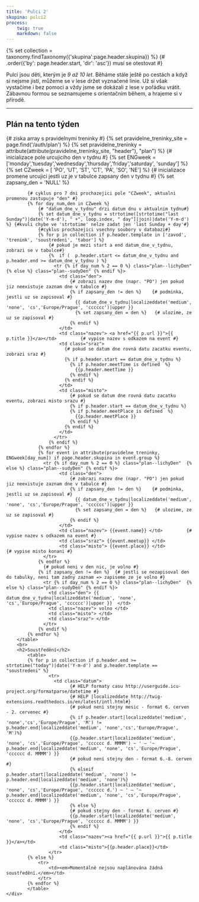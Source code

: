 ```yaml
---
title: 'Pulci 2'
skupina: pulci2
process:
    twig: true
    markdown: false
---
```



{% set collection = taxonomy.findTaxonomy({'skupina':page.header.skupina})  %}  {# .order({'by': page.header.start, 'dir': 'asc'}) musí se otestovat #}
<div class="pure-g"> 
    <div class="pure-u-1">
      <p>Pulci&nbsp;jsou děti, kterým je <em>9&nbsp;až&nbsp;10&nbsp;let</em>. Běháme stále ještě po cestách a když si nejsme jistí, můžeme se v lese držet vyznačené linie. Už si však vystačíme i bez pomoci a vždy jsme se dokázali z lese v pořádku vrátit. Zábavnou formou se seznamujeme s orientačním během, a hrajeme si v přírodě.</p>
    <hr>
    </div>
    <div class="pure-u-1 pure-u-sm-1-2" id="plan">
        <h2>Plán na tento týden</h2>
        {# ziska array s pravidelnymi treninky #}
        {% set pravidelne_treninky_site = page.find('/auth/plan') %}
        {% set pravidelne_treninky =  attribute(attribute(pravidelne_treninky_site, "header"), "plan") %}
        <table class="plan">
            {# inicializace pole urcujiciho den v tydnu #}
            {% set ENGweek = ['monday','tuesday','wednesday','thursday','friday','saturday', 'sunday'] %}
            {% set CZweek = [ 'PO', 'UT', 'ST', 'CT', 'PA', 'SO', 'NE'] %}
            {# inicializace promene urcujici jestli uz je v tabulce zapsany den v tydnu #}
            {% set zapsany_den = 'NULL' %}

            {# cyklus pro 7 dni prochazejici pole "CZweek", aktualni promenou zastupuje "den" #}
            {% for day_num,den in CZweek %}
                {# "datum_dne_v_tydnu" drzi datum dnu v aktualnim tydnu#}
                {% set datum_dne_v_tydnu = strtotime([strtotime("last Sunday")|date('Y-m-d'), " +", loop.index, " day"]|join)|date('Y-m-d') %} {#kvuli chybe ve 'strtotime' nelze zadat jen 'last Sunday + day'#}
                {#cyklus prochazejici vsechny soubory v databazi#}
                {% for p in collection if p.header.template in ['zavod', 'trenink', 'soustredeni', 'tabor'] %}
                    {# pokud je mezi start a end datum_dne_v_tydnu, zobrazi se v tabulce#}
                    {%  if (  p.header.start <= datum_dne_v_tydnu and p.header.end >= datum_dne_v_tydnu ) %}
                      <tr {% if day_num % 2 == 0 %} class="plan--lichyDen"  {% else %} class="plan--sudyDen" {% endif %}>
                        <td class="den">
                            {# zobrazi nazev dne (napr. "PO") jen pokud jiz neexistuje zaznam dne v tabulce #}
                            {% if zapsany_den != den %}    {# podminka, jestli uz se zapisoval #}
                              {{ datum_dne_v_tydnu|localizeddate('medium', 'none', 'cs','Europe/Prague', 'cccccc')|upper }}
                              {% set zapsany_den = den %}   {# ulozime, ze uz se zapisoval #}
                            {% endif %}
                        </td>
                        <td class="nazev"> <a href="{{ p.url }}">{{ p.title }}</a></td>         {# vypise nazev s odkazem na event #}
                        <td class="sraz">
                          {# pokud se datum dne rovná datu zacatku eventu, zobrazi sraz #}
                          {% if p.header.start == datum_dne_v_tydnu %}
                            {% if p.header.meetTime is defined  %}
                              {{p.header.meetTime }}
                            {% endif %}
                          {% endif %}
                        </td>    
                        <td class="misto"> 
                            {# pokud se datum dne rovná datu zacatku eventu, zobrazi misto srazu #}
                            {% if p.header.start == datum_dne_v_tydnu %}
                            {% if p.header.meetPlace is defined  %}
                              {{p.header.meetPlace }}
                            {% endif %}
                          {% endif %}
                        </td>                            
                      </tr>
                    {% endif %}
                {% endfor %}
                {% for event in attribute(pravidelne_treninky, ENGweek[day_num]) if page.header.skupina in event.group %}
                  <tr {% if day_num % 2 == 0 %} class="plan--lichyDen"  {% else %} class="plan--sudyDen" {% endif %}>
                        <td class="den">
                            {# zobrazi nazev dne (napr. "PO") jen pokud jiz neexistuje zaznam dne v tabulce #}
                            {% if zapsany_den != den %}    {# podminka, jestli uz se zapisoval #}
                              {{ datum_dne_v_tydnu|localizeddate('medium', 'none', 'cs','Europe/Prague', 'cccccc')|upper }}
                              {% set zapsany_den = den %}   {# ulozime, ze uz se zapisoval #}
                            {% endif %}
                        </td>
                        <td class="nazev"> {{event.name}} </td>         {# vypise nazev s odkazem na event #}
                        <td class="sraz"> {{event.meetup}} </td>
                        <td class="misto"> {{event.place}} </td>                            {# vypise misto konani #}
                  </tr>
                {% endfor %}
                  {# pokud neni v den nic, je volno #}
                {% if zapsany_den != den %}  {# jestli se nezapisoval den do tabulky, neni tam zadny zaznam => zapiseme ze je volno #}
                  <tr {% if day_num % 2 == 0 %} class="plan--lichyDen"  {% else %} class="plan--sudyDen" {% endif %}>
                    <td class="den"> {{ datum_dne_v_tydnu|localizeddate('medium', 'none', 'cs','Europe/Prague', 'cccccc')|upper }}  </td>
                    <td class="nazev"> volno </td>
                    <td class="misto"> </td>
                    <td class="sraz"> </td>
                  </tr>
                {% endif %}
            {% endfor %}
        </table>
        <br>
        <h2>Soustředění</h2>
            <table>
            {% for p in collection if p.header.end >= strtotime("today")|date('Y-m-d') and p.header.template == "soustredeni" %}
                    <tr>
                      <td class="datum">
                            {# HELP formaty casu http://userguide.icu-project.org/formatparse/datetime #}
                            {# HELP |localizeddate http://twig-extensions.readthedocs.io/en/latest/intl.html#}
                            {# pokud neni stejny mesic - format 6. cerven - 2. cervenec #}
                            {% if p.header.start|localizeddate('medium', 'none','cs','Europe/Prague', 'M') != p.header.end|localizeddate('medium', 'none','cs','Europe/Prague', 'M')%}
                            {{p.header.start|localizeddate('medium', 'none', 'cs','Europe/Prague', 'cccccc d. MMMM') ~ ' — '~ p.header.end|localizeddate('medium', 'none', 'cs','Europe/Prague', 'cccccc d. MMMM') }}
                            {# pokud neni stejny den - format 6.-8. cerven #}
                            {% elseif p.header.start|localizeddate('medium', 'none') != p.header.end|localizeddate('medium', 'none')%}
                            {{p.header.start|localizeddate('medium', 'none', 'cs','Europe/Prague', 'cccccc d.') ~ ' — '~ p.header.end|localizeddate('medium', 'none', 'cs','Europe/Prague', 'cccccc d. MMMM') }}
                            {% else %}
                            {# pokud stejny den - format 6. cerven #}
                            {{p.header.start|localizeddate('medium', 'none', 'cs','Europe/Prague', 'cccccc d. MMMM') }}
                            {% endif %}
                        </td>
                        <td class="nazev"><a href="{{ p.url }}">{{ p.title }}</a></td>
                        <td class="misto">{{p.header.place}}</td>
                    </tr>
            {% else %}
                <tr>
                    <td><em>Momentálně nejsou naplánována žádná soustředění.</em></td>
                </tr>
            {% endfor %}
            </table>
    </div>
</div> <!-- pure-g -->